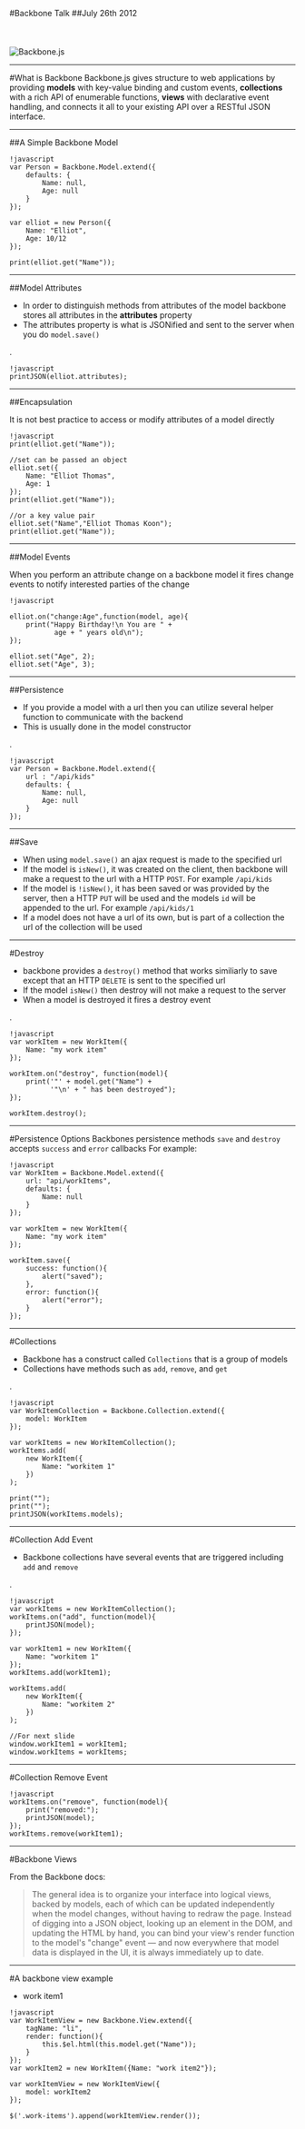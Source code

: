 #Backbone Talk
##July 26th 2012
<br>
<br>
<br>
<br>
![Backbone.js](imgs/backbone.png)

---
#What is Backbone
Backbone.js gives structure to web applications by providing **models** with key-value binding and custom events, **collections** with a rich API of enumerable functions, **views** with declarative event handling, and connects it all to your existing API over a RESTful JSON interface.

---
##A Simple Backbone Model

    !javascript
    var Person = Backbone.Model.extend({
        defaults: {
            Name: null,
            Age: null
        }
    });

    var elliot = new Person({
        Name: "Elliot",
        Age: 10/12
    });

    print(elliot.get("Name"));

---
##Model Attributes

- In order to distinguish methods from attributes of the model backbone stores all attributes in the **attributes** property
- The attributes property is what is JSONified and sent to the server when you do `model.save()`

.

    !javascript
    printJSON(elliot.attributes);


---
##Encapsulation

It is not best practice to access or modify attributes of a model directly

    !javascript
    print(elliot.get("Name"));

    //set can be passed an object
    elliot.set({
        Name: "Elliot Thomas",
        Age: 1
    });
    print(elliot.get("Name"));

    //or a key value pair
    elliot.set("Name","Elliot Thomas Koon");
    print(elliot.get("Name"));

---
##Model Events

When you perform an attribute change on a backbone model it fires change events to notify interested parties of the change

    !javascript

    elliot.on("change:Age",function(model, age){
        print("Happy Birthday!\n You are " + 
               age + " years old\n");
    });

    elliot.set("Age", 2);
    elliot.set("Age", 3);

---
##Persistence

- If you provide a model with a url then you can utilize several helper function to communicate with the backend
- This is usually done in the model constructor

. 

    !javascript
    var Person = Backbone.Model.extend({
        url : "/api/kids"
        defaults: {
            Name: null,
            Age: null
        }
    });

---
##Save

- When using `model.save()` an ajax request is made to the specified url
- If the model is `isNew()`, it was created on the client, then backbone will make a request to the url with a HTTP `POST`. For example `/api/kids`
- If the model is `!isNew()`, it has been saved or was provided by the server, then a HTTP `PUT` will be used and the models `id` will be appended to the url. For example `/api/kids/1`
- If a model does not have a url of its own, but is part of a collection the url of the collection will be used

---
#Destroy

- backbone provides a `destroy()` method that works similiarly to save except that an HTTP `DELETE` is sent to the specified url
- If the model `isNew()` then destroy will not make a request to the server
- When a model is destroyed it fires a destroy event

.

    !javascript
    var workItem = new WorkItem({
        Name: "my work item"
    });

    workItem.on("destroy", function(model){
        print('"' + model.get("Name") + 
              '"\n' + " has been destroyed");
    });

    workItem.destroy();



---
#Persistence Options
Backbones persistence methods `save` and `destroy` accepts `success` and `error` callbacks 
For example:

    !javascript
    var WorkItem = Backbone.Model.extend({
        url: "api/workItems",
        defaults: {
            Name: null
        }
    });

    var workItem = new WorkItem({
        Name: "my work item"
    });

    workItem.save({
        success: function(){
            alert("saved");
        },
        error: function(){
            alert("error");
        }
    });

---
#Collections
- Backbone has a construct called `Collections` that is a group of models
- Collections have methods such as `add`, `remove`, and `get`

.

    !javascript
    var WorkItemCollection = Backbone.Collection.extend({
        model: WorkItem
    });

    var workItems = new WorkItemCollection();
    workItems.add(
        new WorkItem({
            Name: "workitem 1"
        })
    );

    print("");
    print("");
    printJSON(workItems.models);

---
#Collection Add Event
- Backbone collections have several events that are triggered including `add` and `remove`

.

    !javascript
    var workItems = new WorkItemCollection();
    workItems.on("add", function(model){
        printJSON(model);
    });

    var workItem1 = new WorkItem({
        Name: "workitem 1"
    });
    workItems.add(workItem1);

    workItems.add(
        new WorkItem({
            Name: "workitem 2"
        })
    );

    //For next slide
    window.workItem1 = workItem1;
    window.workItems = workItems;

---
#Collection Remove Event

    !javascript
    workItems.on("remove", function(model){
        print("removed:");
        printJSON(model);
    });
    workItems.remove(workItem1);


---
#Backbone Views

From the Backbone docs:


> The general idea is to organize your interface into logical views, backed by models, each of which can be updated independently when the model changes, without having to redraw the page. Instead of digging into a JSON object, looking up an element in the DOM, and updating the HTML by hand, you can bind your view's render function to the model's "change" event — and now everywhere that model data is displayed in the UI, it is always immediately up to date.

---
#A backbone view example

<ul class="work-items">
    <li>work item1</ul>
</ul>

    !javascript
    var WorkItemView = new Backbone.View.extend({
        tagName: "li",
        render: function(){
            this.$el.html(this.model.get("Name"));
        }
    });
    var workItem2 = new WorkItem({Name: "work item2"});

    var workItemView = new WorkItemView({
        model: workItem2
    });
    
    $('.work-items').append(workItemView.render());
